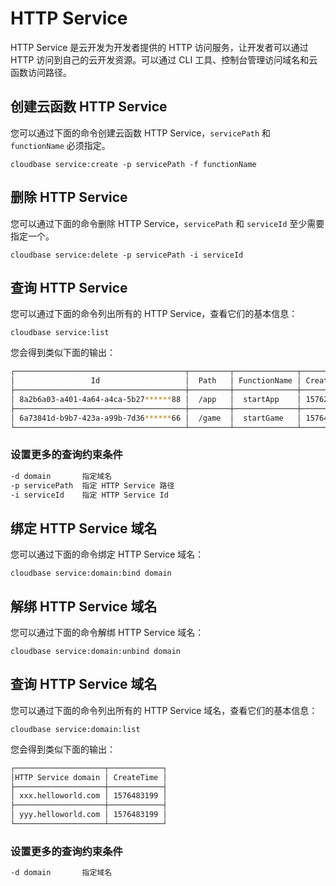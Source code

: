 # HTTP Service

HTTP Service 是云开发为开发者提供的 HTTP 访问服务，让开发者可以通过 HTTP 访问到自己的云开发资源。可以通过 CLI 工具、控制台管理访问域名和云函数访问路径。

## 创建云函数 HTTP Service

您可以通过下面的命令创建云函数 HTTP Service，`servicePath` 和 `functionName` 必须指定。

```
cloudbase service:create -p servicePath -f functionName
```

## 删除 HTTP Service

您可以通过下面的命令删除 HTTP Service，`servicePath` 和 `serviceId` 至少需要指定一个。

```
cloudbase service:delete -p servicePath -i serviceId
```

## 查询 HTTP Service

您可以通过下面的命令列出所有的 HTTP Service，查看它们的基本信息：

```
cloudbase service:list
```

您会得到类似下面的输出：

```sh
┌──────────────────────────────────────┬─────────┬──────────────┬────────────┐
│                 Id                   │  Path   │ FunctionName │ CreateTime │
├──────────────────────────────────────┼─────────┼──────────────┼────────────┤
│ 8a2b6a03-a401-4a64-a4ca-5b27******88 │  /app   │  startApp    │ 1576219108 │
├──────────────────────────────────────┼─────────┼──────────────┼────────────┤
│ 6a73841d-b9b7-423a-a99b-7d36******66 │  /game  │  startGame   │ 1576480442 │
└──────────────────────────────────────┴─────────┴──────────────┴────────────┘
```

### 设置更多的查询约束条件

```sh
-d domain       指定域名    
-p servicePath  指定 HTTP Service 路径
-i serviceId    指定 HTTP Service Id
```

## 绑定 HTTP Service 域名
您可以通过下面的命令绑定 HTTP Service 域名：

```
cloudbase service:domain:bind domain
```

## 解绑 HTTP Service 域名

您可以通过下面的命令解绑 HTTP Service 域名：

```
cloudbase service:domain:unbind domain
```

## 查询 HTTP Service 域名
您可以通过下面的命令列出所有的 HTTP Service 域名，查看它们的基本信息：

```
cloudbase service:domain:list
```

您会得到类似下面的输出：

```sh
┌────────────────────┬────────────┐
│HTTP Service domain │ CreateTime │
├────────────────────┼────────────┤
│ xxx.helloworld.com │ 1576483199 │
├────────────────────┼────────────┤
│ yyy.helloworld.com │ 1576483199 │
└────────────────────┴────────────┘
```

### 设置更多的查询约束条件

```sh
-d domain       指定域名
```
